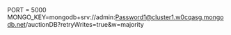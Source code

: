 PORT = 5000
MONGO_KEY=mongodb+srv://admin:Password1@cluster1.w0cqasg.mongodb.net/auctionDB?retryWrites=true&w=majority
